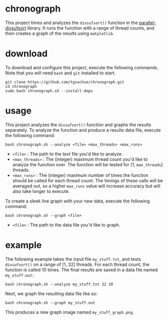 # chronograph
This project times and analyzes the `divsufsort()` function in the [parallel-divsufsort](https://github.com/jlabeit/parallel-divsufsort) library. It runs the function with a range of thread counts, and then creates a graph of the results using `matplotlib`.

# download
To download and configure this project, execute the following commands. Note that you will need `bash` and `git` installed to start.
```
git clone https://github.com/tgsachse/chronograph.git
cd chronograph
sudo bash chronograph.sh --install-deps
```

# usage
This project analyzes the `divsufsort()` function and graphs the results separately. To analyze the function and produce a results data file, execute the following command:
```
bash chronograph.sh --analyze <file> <max_threads> <max_runs>
```
- `<file>` : The path to the text file you'd like to analyze.
- `<max_threads>` : The (integer) maximum thread count you'd like to analyze the function over. The function will be tested for \[1, `max_threads`\] threads.
- `<max_runs>` : The (integer) maximum number of times the function should be called for each thread count. The timings of these calls will be averaged out, so a higher `max_runs` value will increase accuracy but will also take longer to execute.   

To create a sleek line graph with your new data, execute the following command:
```
bash chronograph.sh --graph <file>
```
- `<file>` : The path to the data file you'd like to graph.

# example
The following example takes the input file `my_stuff.txt`, and tests `divsufsort()` on a range of \[1, 32\] threads. For each thread count, the function is called 10 times. The final results are saved in a data file named `my_stuff.out`:
```
bash chronograph.sh --analyze my_stuff.txt 32 10
```

Next, we graph the resulting data file like so:
```
bash chronograph.sh --graph my_stuff.out
```
This produces a new graph image named `my_stuff_graph.png`.
